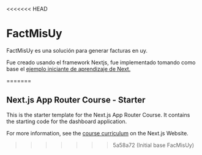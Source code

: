 <<<<<<< HEAD
# FactMisUy
FactMisUy es una solución para generar facturas en uy.

Fue creado usando el framework Nextjs, fue implementado tomando como base el [ejemplo iniciante de aprendizaje de Next.](https://github.com/vercel/next-learn/tree/main/dashboard/starter-example)

=======
## Next.js App Router Course - Starter

This is the starter template for the Next.js App Router Course. It contains the starting code for the dashboard application.

For more information, see the [course curriculum](https://nextjs.org/learn) on the Next.js Website.
>>>>>>> 5a58a72 (Initial base FacMisUy)
